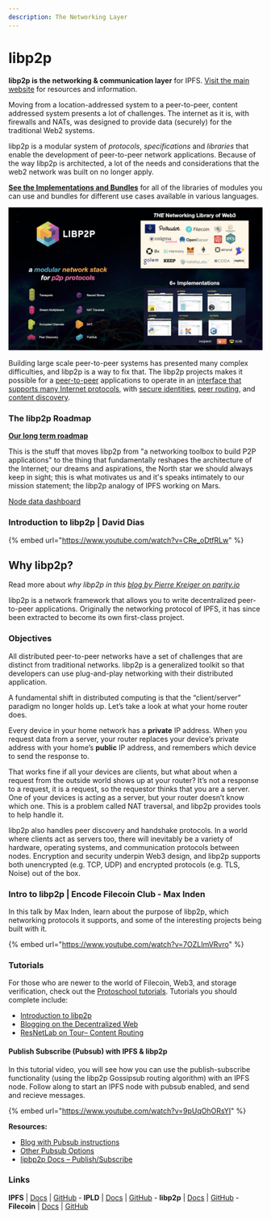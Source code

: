 ```yaml
---
description: The Networking Layer
---
```


# libp2p
**libp2p is the networking & communication layer** for IPFS. [Visit the main website](https://libp2p.io/) for resources and information.

Moving from a location-addressed system to a peer-to-peer, content addressed system presents a lot of challenges. The internet as it is, with firewalls and NATs, was designed to provide data (securely) for the traditional Web2 systems.

libp2p is a modular system of *protocols*, *specifications* and *libraries* that enable the development of peer-to-peer network applications. Because of the way libp2p is architected, a lot of the needs and considerations that the web2 network was built on no longer apply.

**[See the Implementations and Bundles](https://libp2p.io/implementations/)** for all of the libraries of modules you can use and bundles for different use cases available in various languages.

![](<../../.gitbook/assets/image (10).png>)

Building large scale peer-to-peer systems has presented many complex difficulties, and libp2p is a way to fix that. The libp2p projects makes it possible for a [peer-to-peer](https://docs.libp2p.io/introduction/what-is-libp2p/#peer-to-peer-basics) applications to operate in an [interface that supports many Internet protocols](https://docs.libp2p.io/introduction/what-is-libp2p/#transport), with [secure identities](https://docs.libp2p.io/introduction/what-is-libp2p/#identity), [peer routing](https://docs.libp2p.io/introduction/what-is-libp2p/#peer-routing), and [content discovery](https://docs.libp2p.io/introduction/what-is-libp2p/#content-discovery).

### The libp2p Roadmap

**[Our long term roadmap](https://github.com/libp2p/specs/blob/master/ROADMAP.md)**

This is the stuff that moves libp2p from "a networking toolbox to build P2P applications" to the thing that fundamentally reshapes the architecture of the Internet; our dreams and aspirations, the North star we should always keep in sight; this is what motivates us and it's speaks intimately to our mission statement; the libp2p analogy of IPFS working on Mars.

[Node data dashboard](https://kademlia-exporter.max-inden.de/d/-avwMhsik/kademlia-exporter?orgId=1)

### Introduction to libp2p | David Dias

{% embed url="https://www.youtube.com/watch?v=CRe_oDtfRLw" %}

## Why libp2p?

Read more about _why libp2p in this [blog by Pierre Kreiger on parity.io](https://www.parity.io/blog/why-libp2p)_

libp2p is a network framework that allows you to write decentralized peer-to-peer applications. Originally the networking protocol of IPFS, it has since been extracted to become its own first-class project.

### Objectives

All distributed peer-to-peer networks have a set of challenges that are distinct from traditional networks. libp2p is a generalized toolkit so that developers can use plug-and-play networking with their distributed application.

A fundamental shift in distributed computing is that the “client/server” paradigm no longer holds up. Let’s take a look at what your home router does.

Every device in your home network has a **private** IP address. When you request data from a server, your router replaces your device’s private address with your home’s **public** IP address, and remembers which device to send the response to.

That works fine if all your devices are clients, but what about when a request from the outside world shows up at your router? It’s not a response to a request, it is a request, so the requestor thinks that you are a server. One of your devices is acting as a server, but your router doesn’t know which one. This is a problem called NAT traversal, and libp2p provides tools to help handle it.

libp2p also handles peer discovery and handshake protocols. In a world where clients act as servers too, there will inevitably be a variety of hardware, operating systems, and communication protocols between nodes. Encryption and security underpin Web3 design, and libp2p supports both unencrypted (e.g. TCP, UDP) and encrypted protocols (e.g. TLS, Noise) out of the box.

### Intro to libp2p | Encode Filecoin Club - Max Inden

In this talk by Max Inden, learn about the purpose of libp2p, which networking protocols it supports, and some of the interesting projects being built with it.

{% embed url="https://www.youtube.com/watch?v=7OZLImVRvro" %}

### Tutorials
For those who are newer to the world of Filecoin, Web3, and storage verification, check out the [Protoschool tutorials](https://proto.school/tutorials). Tutorials you should complete include:

* [Introduction to libp2p](https://proto.school/introduction-to-libp2p)
* [Blogging on the Decentralized Web](https://proto.school/blog)
* [ResNetLab on Tour– Content Routing](https://research.protocol.ai/tutorials/resnetlab-on-tour/content-routing/)

#### Publish Subscribe (Pubsub) with IPFS & libp2p
In this tutorial video, you will see how you can use the publish-subscribe functionality (using the libp2p Gossipsub routing algorithm) with an IPFS node.  Follow along to start an IPFS node with pubsub enabled, and send and recieve messages.

{% embed url="https://www.youtube.com/watch?v=9pUqOhORsYI" %}

**Resources:**
* [Blog with Pubsub instructions](https://bitly.protocol.ai/pubsub-blog)
* [Other Pubsub Options](https://bitly.protocol.ai/pusub-flags)
* [lipbp2p Docs – Publish/Subscribe](https://docs.libp2p.io/concepts/publish-subscribe/)

### Links

**IPFS** | [Docs](https://docs.ipfs.io) | [GitHub](https://github.com/ipfs) - **IPLD** | [Docs](https://ipld.io/docs/) | [GitHub](https://github.com/ipld) - **libp2p** | [Docs](https://docs.libp2p.io) | [GitHub](https://github.com/libp2p) - **Filecoin** | [Docs](https://docs.filecoin.io) | [GitHub](https://github.com/filecoin-project)
